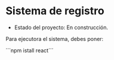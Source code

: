 <h1> Sistema de registro </h1>

- Estado del proyecto: En construcción.

Para ejecutora el sistema, debes poner:

´´´npm istall react´´´
